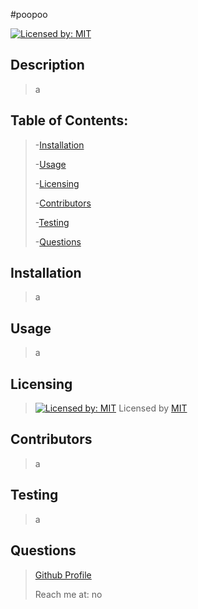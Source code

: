 #poopoo

[![Licensed by: MIT](https://img.shields.io/badge/License-MIT-green.svg)](https://opensource.org/licenses/MIT)


## Description

>a


## Table of Contents:

>-[Installation](#installation)
>
>-[Usage](#usage)
>
>-[Licensing](#licensing)
>
>-[Contributors](#contributors)
>
>-[Testing](#testing)
>
>-[Questions](#questions)


## Installation

>a

## Usage

>a

## Licensing

>[![Licensed by: MIT](https://img.shields.io/badge/License-MIT-green.svg)](https://opensource.org/licenses/MIT) Licensed by [MIT](https://opensource.org/licenses/MIT)

## Contributors

>a

## Testing

>a

## Questions

>[Github Profile](https://github.com/madcodingpower)
>
>Reach me at: no
